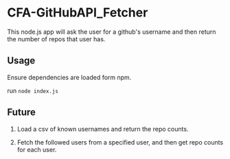 # CFA-GitHubAPI_Fetcher

This node.js app will ask the user for a github's username and then return the number of repos that user has.

## Usage

Ensure dependencies are loaded form npm.

run
`
node index.js
`

## Future

1. Load a csv of known usernames and return the repo counts.

2. Fetch the followed users from a specified user, and then get repo counts for each user. 

